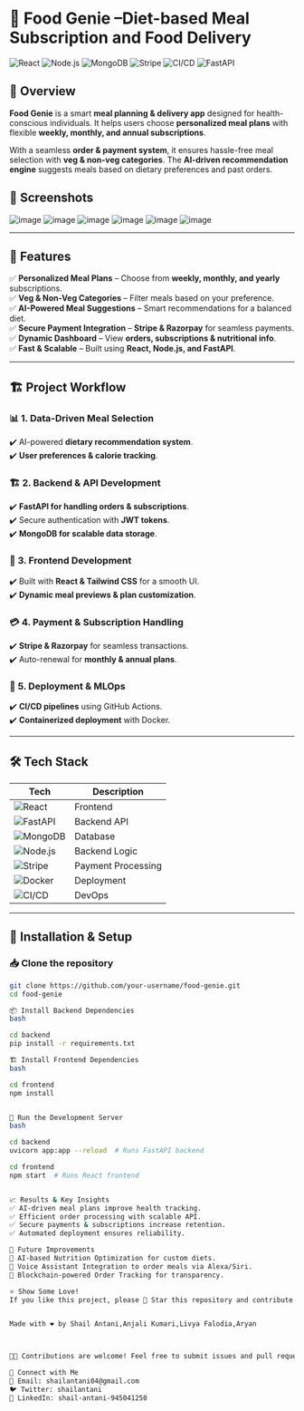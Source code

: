 # 🍔 Food Genie –Diet-based Meal Subscription and Food Delivery 

![React](https://img.shields.io/badge/React-Frontend-blue?style=for-the-badge&logo=react)
![Node.js](https://img.shields.io/badge/Node.js-Backend-green?style=for-the-badge&logo=node.js)
![MongoDB](https://img.shields.io/badge/MongoDB-Database-darkgreen?style=for-the-badge&logo=mongodb)
![Stripe](https://img.shields.io/badge/Stripe-Payment%20Gateway-purple?style=for-the-badge&logo=stripe)
![CI/CD](https://img.shields.io/badge/CI%2FCD-GitHub%20Actions-orange?style=for-the-badge&logo=githubactions)
![FastAPI](https://img.shields.io/badge/FastAPI-Backend-lightgreen?style=for-the-badge&logo=fastapi)

## 🚀 Overview  
**Food Genie** is a smart **meal planning & delivery app** designed for health-conscious individuals. It helps users choose **personalized meal plans** with flexible **weekly, monthly, and annual subscriptions**.  

With a seamless **order & payment system**, it ensures hassle-free meal selection with **veg & non-veg categories**. The **AI-driven recommendation engine** suggests meals based on dietary preferences and past orders.  

## 📸 Screenshots
![image](https://github.com/user-attachments/assets/4a415628-8001-40cd-8f92-5d3376ed06b8)
![image](https://github.com/user-attachments/assets/07ac41b3-1bc5-4621-a795-5340af4f1cf1)
![image](https://github.com/user-attachments/assets/c2ec7c5a-9c57-44d8-9cea-acec803d6ad9)
![image](https://github.com/user-attachments/assets/96610b8d-9026-4a02-80ce-a7579fdf29b5)
![image](https://github.com/user-attachments/assets/e744dcc7-3f6c-4e2b-bf27-188d609b0e90)
![image](https://github.com/user-attachments/assets/04aca351-17e0-4eb6-966b-00fe34663a74)



---

## 🌟 **Features**  

✅ **Personalized Meal Plans** – Choose from **weekly, monthly, and yearly** subscriptions.  
✅ **Veg & Non-Veg Categories** – Filter meals based on your preference.  
✅ **AI-Powered Meal Suggestions** – Smart recommendations for a balanced diet.  
✅ **Secure Payment Integration** – **Stripe & Razorpay** for seamless payments.  
✅ **Dynamic Dashboard** – View **orders, subscriptions & nutritional info**.  
✅ **Fast & Scalable** – Built using **React, Node.js, and FastAPI**.  

---

## 🏗 **Project Workflow**  

### 📊 **1. Data-Driven Meal Selection**  
✔️ AI-powered **dietary recommendation system**.  
✔️ **User preferences & calorie tracking**.  

### 🏗 **2. Backend & API Development**  
✔️ **FastAPI for handling orders & subscriptions**.  
✔️ Secure authentication with **JWT tokens**.  
✔️ **MongoDB for scalable data storage**.  

### 🎨 **3. Frontend Development**  
✔️ Built with **React & Tailwind CSS** for a smooth UI.  
✔️ **Dynamic meal previews & plan customization**.  

### 💳 **4. Payment & Subscription Handling**  
✔️ **Stripe & Razorpay** for seamless transactions.  
✔️ Auto-renewal for **monthly & annual plans**.  

### 🚀 **5. Deployment & MLOps**  
✔️ **CI/CD pipelines** using GitHub Actions.  
✔️ **Containerized deployment** with Docker.  

---

## 🛠 **Tech Stack**  

| Tech | Description |
|------|------------|
| ![React](https://img.shields.io/badge/React-Frontend-blue?style=for-the-badge&logo=react) | Frontend |
| ![FastAPI](https://img.shields.io/badge/FastAPI-Backend-lightgreen?style=for-the-badge&logo=fastapi) | Backend API |
| ![MongoDB](https://img.shields.io/badge/MongoDB-Database-darkgreen?style=for-the-badge&logo=mongodb) | Database |
| ![Node.js](https://img.shields.io/badge/Node.js-Backend-green?style=for-the-badge&logo=node.js) | Backend Logic |
| ![Stripe](https://img.shields.io/badge/Stripe-Payment%20Gateway-purple?style=for-the-badge&logo=stripe) | Payment Processing |
| ![Docker](https://img.shields.io/badge/Docker-Containerization-blue?style=for-the-badge&logo=docker) | Deployment |
| ![CI/CD](https://img.shields.io/badge/CI%2FCD-GitHub%20Actions-orange?style=for-the-badge&logo=githubactions) | DevOps |

---

## 🔧 **Installation & Setup**  

### 📥 Clone the repository  
```bash
git clone https://github.com/your-username/food-genie.git
cd food-genie

📦 Install Backend Dependencies
bash

cd backend
pip install -r requirements.txt

🏗 Install Frontend Dependencies
bash

cd frontend
npm install


🚀 Run the Development Server
bash

cd backend
uvicorn app:app --reload  # Runs FastAPI backend

cd frontend
npm start  # Runs React frontend


📈 Results & Key Insights
✅ AI-driven meal plans improve health tracking.
✅ Efficient order processing with scalable API.
✅ Secure payments & subscriptions increase retention.
✅ Automated deployment ensures reliability.

🔮 Future Improvements
📌 AI-based Nutrition Optimization for custom diets.
📌 Voice Assistant Integration to order meals via Alexa/Siri.
📌 Blockchain-powered Order Tracking for transparency.

⭐ Show Some Love!
If you like this project, please 🌟 Star this repository and contribute!


Made with ❤️ by Shail Antani,Anjali Kumari,Livya Falodia,Aryan



👨‍💻 Contributions are welcome! Feel free to submit issues and pull requests.

🔗 Connect with Me
📩 Email: shailantani04@gmail.com
🐦 Twitter: shailantani
💼 LinkedIn: shail-antani-945041250


